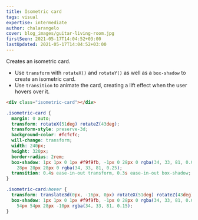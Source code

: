 ```yaml
---
title: Isometric card
tags: visual
expertise: intermediate
author: chalarangelo
cover: blog_images/guitar-living-room.jpg
firstSeen: 2021-05-17T14:04:52+03:00
lastUpdated: 2021-05-17T14:04:52+03:00
---
```


Creates an isometric card.

- Use `transform` with `rotateX()` and `rotateY()` as well as a `box-shadow` to create an isometric card.
- Use `transition` to animate the card, creating a lift effect when the user hovers over it.

```html
<div class="isometric-card"></div>
```

```css
.isometric-card {
  margin: 0 auto;
  transform: rotateX(51deg) rotateZ(43deg);
  transform-style: preserve-3d;
  background-color: #fcfcfc;
  will-change: transform;
  width: 240px;
  height: 320px;
  border-radius: 2rem;
  box-shadow: 1px 1px 0 1px #f9f9fb, -1px 0 28px 0 rgba(34, 33, 81, 0.01),
    28px 28px 28px 0 rgba(34, 33, 81, 0.25);
  transition: 0.4s ease-in-out transform, 0.3s ease-in-out box-shadow;
}

.isometric-card:hover {
  transform: translate3d(0px, -16px, 0px) rotateX(51deg) rotateZ(43deg);
  box-shadow: 1px 1px 0 1px #f9f9fb, -1px 0 28px 0 rgba(34, 33, 81, 0.01),
    54px 54px 28px -10px rgba(34, 33, 81, 0.15);
}
```
